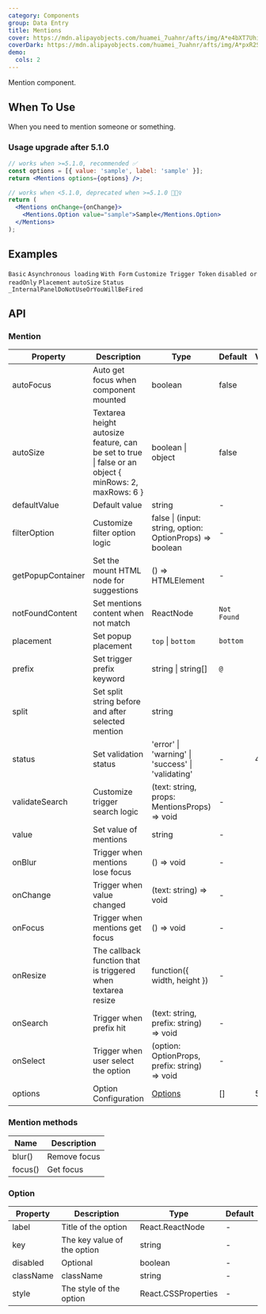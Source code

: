 ```yaml
---
category: Components
group: Data Entry
title: Mentions
cover: https://mdn.alipayobjects.com/huamei_7uahnr/afts/img/A*e4bXT7Uhi9YAAAAAAAAAAAAADrJ8AQ/original
coverDark: https://mdn.alipayobjects.com/huamei_7uahnr/afts/img/A*pxR2S53P_xoAAAAAAAAAAAAADrJ8AQ/original
demo:
  cols: 2
---
```


Mention component.

## When To Use

When you need to mention someone or something.

### Usage upgrade after 5.1.0

<Alert message="After version 5.1.0, we provide a simpler usage &lt;Mentions options={[...]} /&gt;  with better performance and potential of writing simpler code style in your applications. Meanwhile, we deprecated the old usage in browser console, we will remove it in antd 6.0."></Alert>

```jsx
// works when >=5.1.0, recommended ✅
const options = [{ value: 'sample', label: 'sample' }];
return <Mentions options={options} />;

// works when <5.1.0, deprecated when >=5.1.0 🙅🏻‍♀️
return (
  <Mentions onChange={onChange}>
    <Mentions.Option value="sample">Sample</Mentions.Option>
  </Mentions>
);
```

## Examples

<!-- prettier-ignore -->
<code src="./demo/basic.tsx">Basic</code>
<code src="./demo/async.tsx">Asynchronous loading</code>
<code src="./demo/form.tsx">With Form</code>
<code src="./demo/prefix.tsx">Customize Trigger Token</code>
<code src="./demo/readonly.tsx">disabled or readOnly</code>
<code src="./demo/placement.tsx">Placement</code>
<code src="./demo/autoSize.tsx">autoSize</code>
<code src="./demo/status.tsx">Status</code>
<code src="./demo/render-panel.tsx" debug>_InternalPanelDoNotUseOrYouWillBeFired</code>

## API

### Mention

| Property          | Description                                                                                           | Type                                                     | Default     | Version |
| ----------------- | ----------------------------------------------------------------------------------------------------- | -------------------------------------------------------- | ----------- | ------- |
| autoFocus         | Auto get focus when component mounted                                                                 | boolean                                                  | false       |         |
| autoSize          | Textarea height autosize feature, can be set to true \| false or an object { minRows: 2, maxRows: 6 } | boolean \| object                                        | false       |         |
| defaultValue      | Default value                                                                                         | string                                                   | -           |         |
| filterOption      | Customize filter option logic                                                                         | false \| (input: string, option: OptionProps) => boolean | -           |         |
| getPopupContainer | Set the mount HTML node for suggestions                                                               | () => HTMLElement                                        | -           |         |
| notFoundContent   | Set mentions content when not match                                                                   | ReactNode                                                | `Not Found` |         |
| placement         | Set popup placement                                                                                   | `top` \| `bottom`                                        | `bottom`    |         |
| prefix            | Set trigger prefix keyword                                                                            | string \| string\[]                                      | `@`         |         |
| split             | Set split string before and after selected mention                                                    | string                                                   | ` `         |         |
| status            | Set validation status                                                                                 | 'error' \| 'warning' \| 'success' \| 'validating'        | -           | 4.19.0  |
| validateSearch    | Customize trigger search logic                                                                        | (text: string, props: MentionsProps) => void             | -           |         |
| value             | Set value of mentions                                                                                 | string                                                   | -           |         |
| onBlur            | Trigger when mentions lose focus                                                                      | () => void                                               | -           |         |
| onChange          | Trigger when value changed                                                                            | (text: string) => void                                   | -           |         |
| onFocus           | Trigger when mentions get focus                                                                       | () => void                                               | -           |         |
| onResize          | The callback function that is triggered when textarea resize                                          | function({ width, height })                              | -           |         |
| onSearch          | Trigger when prefix hit                                                                               | (text: string, prefix: string) => void                   | -           |         |
| onSelect          | Trigger when user select the option                                                                   | (option: OptionProps, prefix: string) => void            | -           |         |
| options           | Option Configuration                                                                                  | [Options](#option)                                       | \[]         | 5.1.0   |

### Mention methods

| Name    | Description  |
| ------- | ------------ |
| blur()  | Remove focus |
| focus() | Get focus    |

### Option

<!-- prettier-ignore -->
| Property | Description | Type | Default |
| --- | --- | --- | --- |
| label | Title of the option | React.ReactNode | - |
| key | The key value of the option | string | - |
| disabled | Optional | boolean | - |
| className | className | string | - |
| style | The style of the option | React.CSSProperties | - |
